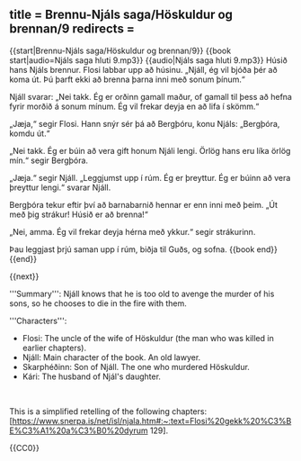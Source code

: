 title = Brennu-Njáls saga/Höskuldur og brennan/9
redirects =
---

{{start|Brennu-Njáls saga/Höskuldur og brennan/9}}
{{book start|audio=Njáls saga hluti 9.mp3}}
{{audio|Njáls saga hluti 9.mp3}}
Húsið hans Njáls brennur. Flosi labbar upp að húsinu. „Njáll, ég vil bjóða þér að koma út. Þú þarft ekki að brenna þarna inni með sonum þínum.“

Njáll svarar: „Nei takk. Ég er orðinn gamall maður, of gamall til þess að hefna fyrir morðið á sonum mínum. Ég vil frekar deyja en að lifa í skömm.“

„Jæja,“ segir Flosi. Hann snýr sér þá að Bergþóru, konu Njáls: „Bergþóra, komdu út.“

„Nei takk. Ég er búin að vera gift honum Njáli lengi. Örlög hans eru líka örlög mín.“ segir Bergþóra.

„Jæja.“ segir Njáll. „Leggjumst upp í rúm. Ég er þreyttur. Ég er búinn að vera þreyttur lengi.“ svarar Njáll.

Bergþóra tekur eftir því að barnabarnið hennar er enn inni með þeim. „Út með þig strákur! Húsið er að brenna!“

„Nei, amma. Ég vil frekar deyja hérna með ykkur.“ segir strákurinn.

Þau leggjast þrjú saman upp í rúm, biðja til Guðs, og sofna.
{{book end}}
{{end}}

{{next}}


<div class="notes">
'''Summary''': Njáll knows that he is too old to avenge the murder of his sons, so he chooses to die in the fire with them. 

'''Characters''':

* Flosi: The uncle of the wife of Höskuldur (the man who was killed in earlier chapters).
* Njáll: Main character of the book. An old lawyer.
* Skarphéðinn: Son of Njáll. The one who murdered Höskuldur.
* Kári: The husband of Njál's daughter.

<br />

This is a simplified retelling of the following chapters: [https://www.snerpa.is/net/isl/njala.htm#:~:text=Flosi%20gekk%20%C3%BE%C3%A1%20a%C3%B0%20dyrum 129].

</div>
{{CC0}}